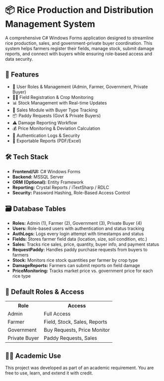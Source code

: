 <!DOCTYPE html>
<html lang="en">


  <h1>📦 Rice Production and Distribution Management System</h1>
  <p>A comprehensive C# Windows Forms application designed to streamline rice production, sales, and government-private buyer coordination. This system helps farmers register their fields, manage stock, submit damage reports, and connect with buyers while ensuring role-based access and data security.</p>

  <h2>🚀 Features</h2>
  <ul>
    <li>👤 User Roles & Management (Admin, Farmer, Government, Private Buyer)</li>
    <li>🧑‍🌾 Field Registration & Crop Monitoring</li>
    <li>📊 Stock Management with Real-time Updates</li>
    <li>🛒 Sales Module with Buyer Type Tracking</li>
    <li>📦 Paddy Requests (Govt & Private Buyers)</li>
    <li>⚠️ Damage Reporting Workflow</li>
    <li>💰 Price Monitoring & Deviation Calculation</li>
    <li>📌 Authentication Logs & Security</li>
    <li>📄 Exportable Reports (PDF/Excel)</li>
  </ul>

  <h2>🛠️ Tech Stack</h2>
  <ul>
    <li><strong>Frontend/UI:</strong> C# Windows Forms</li>
    <li><strong>Backend:</strong> MSSQL Server</li>
    <li><strong>ORM (Optional):</strong> Entity Framework</li>
    <li><strong>Reporting:</strong> Crystal Reports / iTextSharp / RDLC</li>
    <li><strong>Security:</strong> Password Hashing, Role-Based Access Control</li>
  </ul>

  <h2>🗃️ Database Tables</h2>
  <ul>
    <li><strong>Roles:</strong> Admin (1), Farmer (2), Government (3), Private Buyer (4)</li>
    <li><strong>Users:</strong> Role-based users with authentication and status tracking</li>
    <li><strong>AuthLogs:</strong> Logs every login attempt with timestamps and status</li>
    <li><strong>Fields:</strong> Stores farmer field data (location, size, soil condition, etc.)</li>
    <li><strong>Sales:</strong> Tracks rice sales, price, quantity, buyer info, and payment status</li>
    <li><strong>RequestPaddy:</strong> Handles paddy purchase requests from buyers to farmers</li>
    <li><strong>Stock:</strong> Monitors rice stock quantities per farmer by crop type</li>
    <li><strong>DamageReports:</strong> Farmers can submit reports on field damage</li>
    <li><strong>PriceMonitoring:</strong> Tracks market price vs. government price for each rice type</li>
  </ul>

  <h2>🔐 Default Roles & Access</h2>
  <table>
    <tr>
      <th>Role</th>
      <th>Access</th>
    </tr>
    <tr>
      <td>Admin</td>
      <td>Full Access</td>
    </tr>
    <tr>
      <td>Farmer</td>
      <td>Field, Stock, Sales, Reports</td>
    </tr>
    <tr>
      <td>Government</td>
      <td>Buy Requests, Price Monitor</td>
    </tr>
    <tr>
      <td>Private Buyer</td>
      <td>Paddy Requests, Sales</td>
    </tr>
  </table>

  <h2>👨‍🎓 Academic Use</h2>
  <p>This project was developed as part of an academic requirement. You are free to use, learn, and extend it with credit.</p>

</body>
</html>

